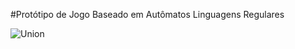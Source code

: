 #Protótipo de Jogo Baseado em Autômatos Linguagens Regulares


![Union](https://user-images.githubusercontent.com/62312787/185272191-fd7a68de-3668-408b-94f2-d57fef128bfa.png)
